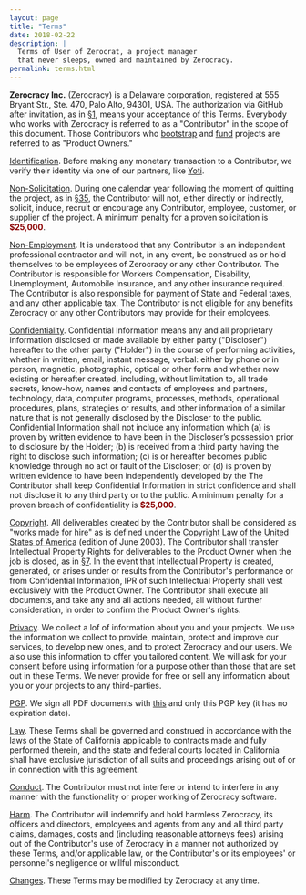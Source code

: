 ```yaml
---
layout: page
title: "Terms"
date: 2018-02-22
description: |
  Terms of User of Zerocrat, a project manager
  that never sleeps, owned and maintained by Zerocracy.
permalink: terms.html
---
```


**Zerocracy Inc.** (Zerocracy) is a Delaware corporation,
registered at 555 Bryant Str., Ste. 470, Palo Alto, 94301, USA.
The authorization via GitHub after invitation, as in
[§1](http://datum.zerocracy.com/pages/policy.html#1),
means your acceptance of this Terms. Everybody who works with Zerocracy
is referred to as a "Contributor" in the scope of this document.
Those Contributors who
[bootstrap](http://datum.zerocracy.com/pages/policy.html#12)
and
[fund](http://datum.zerocracy.com/pages/policy.html#21)
projects are referred to as "Product Owners."

<a name="kyc" href="#kyc">Identification</a>.
Before making any monetary transaction to a Contributor, we verify
their identity via one of our partners, like [Yoti](http://www.yoti.com).

<a name="non-solicitation" href="#non-solicitation">Non-Solicitation</a>.
During one calendar year following the moment of quitting the project,
as in [§35](http://datum.zerocracy.com/pages/policy.html#35),
the Contributor will not, either directly or indirectly, solicit, induce, recruit or
encourage any Contributor, employee, customer, or supplier of the project.
A minimum penalty for a proven solicitation is
**<span style="color:darkred">$25,000</span>**.

<a name="non-employment" href="#non-employment">Non-Employment</a>.
It is understood that any Contributor is an independent professional
contractor and will not, in any event, be construed as or hold themselves to
be employees of Zerocracy or any other Contributor. The Contributor is responsible
for Workers Compensation, Disability, Unemployment, Automobile Insurance,
and any other insurance required. The Contributor is also responsible
for payment of State and Federal taxes, and any other applicable tax.
The Contributor is not eligible for any benefits Zerocracy or any other
Contributors may provide for their employees.

<a name="confidentiality" href="#confidentiality">Confidentiality</a>.
Confidential Information means any and all proprietary information
disclosed or made available by either party ("Discloser") hereafter
to the other party ("Holder") in the course of performing activities,
whether in written, email, instant message, verbal: either by phone or
in person, magnetic, photographic, optical or other form and
whether now existing or hereafter created, including, without limitation to,
all trade secrets, know-how, names and contacts of employees and partners,
technology, data, computer programs, processes, methods, operational
procedures, plans, strategies or results, and other information of
a similar nature that is not generally disclosed by the
Discloser to the public. Confidential Information shall not include
any information which (a) is proven by written evidence to
have been in the Discloser’s possession prior to disclosure by the Holder;
(b) is received from a third party having the right to disclose such information;
(c) is or hereafter becomes public knowledge through no act or fault of the Discloser;
or (d) is proven by written evidence to have been independently developed by the
The Contributor shall keep Confidential Information in strict confidence and shall not
disclose it to any third party or to the public.
A minimum penalty for a proven breach of confidentiality is
**<span style="color:darkred">$25,000</span>**.

<a name="copyright" href="#copyright">Copyright</a>.
All deliverables created by the Contributor shall be considered as
"works made for hire" as is defined under the
[Copyright Law of the United States of America](https://www.copyright.gov/title17/) (edition of June 2003).
The Contributor shall transfer Intellectual Property Rights for
deliverables to the Product Owner when the job is closed, as in
[§7](http://datum.zerocracy.com/pages/policy.html#7).
In the event that Intellectual Property is created, generated, or arises under or
results from the Contributor's performance or from Confidential
Information, IPR of such Intellectual Property shall vest exclusively with
the Product Owner.
The Contributor shall execute all documents, and take any and all actions
needed, all without further consideration, in order to confirm the Product Owner's rights.

<a name="privacy" href="#privacy">Privacy</a>.
We collect a lof of information about you and your projects.
We use the information we collect to provide, maintain, protect and
improve our services, to develop new ones, and to protect Zerocracy
and our users. We also use this information to offer you tailored
content. We will ask for your consent before using information for
a purpose other than those that are set out in these Terms. We never
provide for free or sell any information about you or your projects
to any third-parties.

<a name="pgp" href="#pgp">PGP</a>.
We sign all PDF documents with
[this](https://pgp.mit.edu/pks/lookup?op=get&search=0x5F469A23FEB40FC137BD0A7D9C56FE050AAF4B5A)
and only this PGP key (it has no expiration date).

<a name="law" href="#law">Law</a>.
These Terms shall be governed and construed in accordance with
the laws of the State of California applicable to contracts made
and fully performed therein, and the state and federal courts
located in California shall have exclusive jurisdiction of all
suits and proceedings arising out of or in connection with this agreement.

<a name="conduct" href="#conduct">Conduct</a>.
The Contributor must not interfere or intend to interfere in any manner
with the functionality or proper working of Zerocracy software.

<a name="harm" href="#harm">Harm</a>.
The Contributor will indemnify and hold harmless Zerocracy, its officers
and directors, employees and agents from any and all third party claims,
damages, costs and (including reasonable attorneys fees) arising
out of the Contributor's use of Zerocracy in a manner not authorized
by these Terms, and/or applicable law, or the Contributor's or
its employees' or personnel's negligence or willful misconduct.

<a name="changes" href="#changes">Changes</a>.
These Terms may be modified by Zerocracy at any time.
